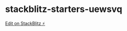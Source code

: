# stackblitz-starters-uewsvq

[Edit on StackBlitz ⚡️](https://stackblitz.com/edit/stackblitz-starters-uewsvq)